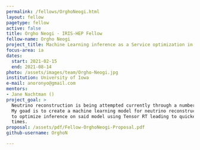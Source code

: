 ```yaml
---
permalink: /fellows/OrghoNeogi.html
layout: fellow
pagetype: fellow
active: false
title: Orgho Neogi - IRIS-HEP Fellow
fellow-name: Orgho Neogi
project_title: Machine Learning inference as a Service optimization in neutrino reconstruction
focus-area: ia
dates:
  start: 2021-02-15
  end: 2021-08-14
photo: /assets/images/team/Orgho-Neogi.jpg
institution: University of Iowa
e-mail: anoronyo@gmail.com
mentors:
- Jane Nachtman ()
project_goal: >
  Neutrino reconstruction is being attempted currently through a number of techniques.
  My goad is to create a machine learning model for neutrino reconstruction. Then
  to optimize inference on said model using Tensor RT leading to quicker inference
  times.
proposal: /assets/pdf/Fellow-OrghoNeogi-Proposal.pdf
github-username: OrghoN

---
```

